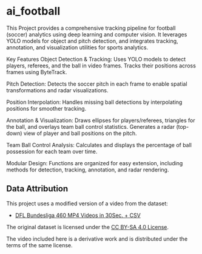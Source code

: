 # ai_football

This Project provides a comprehensive tracking pipeline for football (soccer) analytics using deep learning and computer vision. It leverages YOLO models for object and pitch detection, and integrates tracking, annotation, and visualization utilities for sports analytics.

Key Features
Object Detection & Tracking:
Uses YOLO models to detect players, referees, and the ball in video frames. Tracks their positions across frames using ByteTrack.

Pitch Detection:
Detects the soccer pitch in each frame to enable spatial transformations and radar visualizations.

Position Interpolation:
Handles missing ball detections by interpolating positions for smoother tracking.

Annotation & Visualization:
Draws ellipses for players/referees, triangles for the ball, and overlays team ball control statistics. Generates a radar (top-down) view of player and ball positions on the pitch.

Team Ball Control Analysis:
Calculates and displays the percentage of ball possession for each team over time.

Modular Design:
Functions are organized for easy extension, including methods for detection, tracking, annotation, and radar rendering.


## Data Attribution

This project uses a modified version of a video from the dataset:
- [DFL Bundesliga 460 MP4 Videos in 30Sec. + CSV ](https://www.kaggle.com/datasets/saberghaderi/-dfl-bundesliga-460-mp4-videos-in-30sec-csv?resource=download)

The original dataset is licensed under the [CC BY-SA 4.0 License](https://creativecommons.org/licenses/by-sa/4.0/).

The video included here is a derivative work and is distributed under the terms of the same license.

